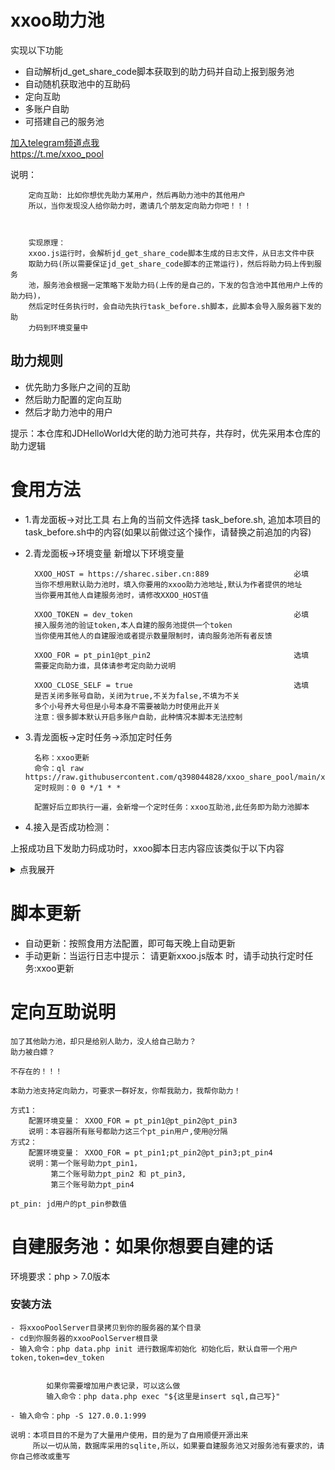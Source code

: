 # xxoo助力池

实现以下功能

- 自动解析jd_get_share_code脚本获取到的助力码并自动上报到服务池
- 自动随机获取池中的互助码
- 定向互助
- 多账户自助
- 可搭建自己的服务池

[加入telegram频道点我](https://t.me/xxoo_pool) <br/>
https://t.me/xxoo_pool

说明：<br/>

        定向互助: 比如你想优先助力某用户，然后再助力池中的其他用户
        所以，当你发现没人给你助力时，邀请几个朋友定向助力你吧！！！
    

    
        实现原理：
        xxoo.js运行时，会解析jd_get_share_code脚本生成的日志文件，从日志文件中获
        取助力码(所以需要保证jd_get_share_code脚本的正常运行)，然后将助力码上传到服务
        池，服务池会根据一定策略下发助力码(上传的是自己的，下发的包含池中其他用户上传的助力码)，
        然后定时任务执行时，会自动先执行task_before.sh脚本，此脚本会导入服务器下发的助
        力码到环境变量中

## 助力规则

- 优先助力多账户之间的互助
- 然后助力配置的定向互助
- 然后才助力池中的用户

提示：本仓库和JDHelloWorld大佬的助力池可共存，共存时，优先采用本仓库的助力逻辑


# 食用方法

- 1.青龙面板->对比工具 右上角的当前文件选择 task_before.sh, 追加本项目的task_before.sh中的内容(如果以前做过这个操作，请替换之前追加的内容)
- 2.青龙面板->环境变量 新增以下环境变量


        XXOO_HOST = https://sharec.siber.cn:889                   必填
        当你不想用默认助力池时，填入你要用的xxoo助力池地址,默认为作者提供的地址
        当你要用其他人自建服务池时，请修改XXOO_HOST值
    
        XXOO_TOKEN = dev_token                                    必填
        接入服务池的验证token,本人自建的服务池提供一个token
        当你使用其他人的自建服池或者提示数量限制时，请向服务池所有者反馈

        XXOO_FOR = pt_pin1@pt_pin2                                选填
        需要定向助力谁，具体请参考定向助力说明

        XXOO_CLOSE_SELF = true                                    选填
        是否关闭多账号自助，关闭为true,不关为false,不填为不关
        多个小号养大号但是小号本身不需要被助力时使用此开关
        注意：很多脚本默认开启多账户自助，此种情况本脚本无法控制
        

- 3.青龙面板->定时任务->添加定时任务


        名称：xxoo更新
        命令：ql raw https://raw.githubusercontent.com/q398044828/xxoo_share_pool/main/xxoo.js
        定时规则：0 0 */1 * *
        
        配置好后立即执行一遍，会新增一个定时任务：xxoo互助池,此任务即为助力池脚本


- 4.接入是否成功检测：

上报成功且下发助力码成功时，xxoo脚本日志内容应该类似于以下内容

<details>
    <summary>点我展开</summary>
    <pre>
## 开始执行... 2021-11-13 23:55:07

##  task before  /ql/log/xxoo/2021-11-13-23-55-07.log
##  
:<<EOF

🔔获取互助码+参与xxoo互助池, 开始!
========>自动判断 jd_get_share_code 日志所在目录 开始
========>自动判断get_share_code 日志所在目录 shufflewzc_faker2_jd_get_share_code

从
/ql/log/shufflewzc_faker2_jd_get_share_code
目录解析日志最新获取的互助码

=====以下json数据为从原版的jd_get_share_code脚本的日志中解析获取到的互助码，如果没
有数据，请尝试先执行jd_get_share_code后再执行xxoo任务
{
jd_654c2078e51f7: {
FRUITSHARECODES: 'd8d67490c41f42348ba589fd18c50edb',
PETSHARECODES: 'MTAxNzIyNTU1NDAwMDAwMDA1MTMxMjIyMw==',
PLANT_BEAN_SHARECODES: 'olmijoxgmjutyeukiu3el2x5tr6uxjor76jutla',
DDFACTORY_SHARECODES: 'T0225KkcRhsdplbXJxKhkfZccwCjVWnYaS5kRrbA',
DREAM_FACTORY_SHARE_CODES: 'cAzv4fnSw852dboodamfKQ==',
JDSGMH_SHARECODES: 'T0225KkcRhsdplbXJxKhkfZccwCjVQmoaT5kRrbA',
JD_CASH_SHARECODES: 'eU9Yaum2Nf4m9maAznJF0Q'
},
jd_76f67073b047f: {
FRUITSHARECODES: 'ead06cd23c884a69b78e90e656da64b0',
PETSHARECODES: 'MTEyNzEzMjc0MDAwMDAwMDYwMTM5MDEz',
PLANT_BEAN_SHARECODES: '4npkonnsy7xi2mrf7ps6m4sy4hcm6ffzcnrmzli',
DDFACTORY_SHARECODES: 'T0225KkcRxhP81PXJxmmlPMNIgCjVWnYaS5kRrbA',
JDSGMH_SHARECODES: 'T0225KkcRxhP81PXJxmmlPMNIgCjVQmoaT5kRrbA',
JD_CASH_SHARECODES: 'eU9Ya-rkYPsm9m2Hy3cUgA'
}
}
EOF
##====================  xxoo池响应(服务器下发助力码)   ======
export FRUITSHARECODES="99@88"
export PETSHARECODES="fghfgh@456drg"
export PLANT_BEAN_SHARECODES="123123@3245345"
export DDFACTORY_SHARECODES="asdf@dfgsd"
export DREAM_FACTORY_SHARE_CODES="1@2"
export JDSGMH_SHARECODES="aa@bb"
export JD_CASH_SHARECODES="11@22@33"
export GENERATE_INFO="xxoo助力池同步时间===========》 2021年11月13日 23:55:08"


## 执行结束... 2021-11-13 23:55:08 耗时 1 秒

    </pre>
</details>

# 脚本更新

- 自动更新：按照食用方法配置，即可每天晚上自动更新
- 手动更新：当运行日志中提示： 请更新xxoo.js版本 时，请手动执行定时任务:xxoo更新

# 定向互助说明
    
    
    加了其他助力池，却只是给别人助力，没人给自己助力？
    助力被白嫖？
    
    不存在的！！！

    本助力池支持定向助力，可要求一群好友，你帮我助力，我帮你助力！

    方式1：
        配置环境变量： XXOO_FOR = pt_pin1@pt_pin2@pt_pin3
        说明：本容器所有账号都助力这三个pt_pin用户,使用@分隔
    方式2：
        配置环境变量： XXOO_FOR = pt_pin1;pt_pin2@pt_pin3;pt_pin4
        说明：第一个账号助力pt_pin1，
             第二个账号助力pt_pin2 和 pt_pin3,
             第三个账号助力pt_pin4

    pt_pin: jd用户的pt_pin参数值
            
    
            

# 自建服务池：如果你想要自建的话

环境要求：php > 7.0版本  

### 安装方法
    
    
    - 将xxooPoolServer目录拷贝到你的服务器的某个目录
    - cd到你服务器的xxooPoolServer根目录
    - 输入命令：php data.php init 进行数据库初始化 初始化后，默认自带一个用户token,token=dev_token

        
            如果你需要增加用户表记录，可以这么做
            输入命令：php data.php exec "${这里是insert sql,自己写}"

    - 输入命令：php -S 127.0.0.1:999

    说明：本项目目的不是为了大量用户使用，目的是为了自用顺便开源出来
         所以一切从简，数据库采用的sqlite,所以，如果要自建服务池又对服务池有要求的，请你自己修改或重写
